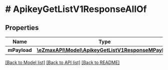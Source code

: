 # # ApikeyGetListV1ResponseAllOf

## Properties

Name | Type | Description | Notes
------------ | ------------- | ------------- | -------------
**mPayload** | [**\eZmaxAPI\Model\ApikeyGetListV1ResponseMPayload**](ApikeyGetListV1ResponseMPayload.md) |  |

[[Back to Model list]](../../README.md#models) [[Back to API list]](../../README.md#endpoints) [[Back to README]](../../README.md)
